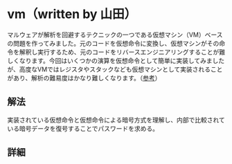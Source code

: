 # vm（written by 山田）
マルウェアが解析を回避するテクニックの一つである仮想マシン（VM）ベースの問題を作ってみました。元のコードを仮想命令に変換し、仮想マシンがその命令を解釈し実行するため、元のコードをリバースエンジニアリングすることが難しくなります。今回はいくつかの演算を仮想命令として簡単に実装してみましたが、高度なVMではレジスタやスタックなども仮想マシンとして実装されることがあり、解析の難易度はかなり難しくなります。（[参考](https://www.0ffset.net/reverse-engineering/solving-a-vm-based-crackme/)）

## 解法
実装されている仮想命令と仮想命令による暗号方式を理解し、内部で比較されている暗号データを復号することでパスワードを求める。

## 詳細
